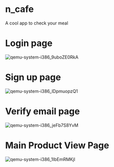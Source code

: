 # n_cafe

A cool app to check your meal

# Login page

![qemu-system-i386_9uboZE0RkA](https://github.com/snethndun/n-cafeteria/assets/72740598/b3a5326b-fe74-4dfb-971c-4993998a36d2)

# Sign up page

![qemu-system-i386_lDpmuopzQ1](https://github.com/snethndun/n-cafeteria/assets/72740598/753a2338-8b35-4cd8-bbec-04fb9b11e74b)

# Verify email page

![qemu-system-i386_jeFb7S8YvM](https://github.com/snethndun/n-cafeteria/assets/72740598/e609faa0-9a4d-469e-a5cb-b74b02999d13)

# Main Product View Page

![qemu-system-i386_1IbEmRMKjl](https://github.com/snethndun/n-cafeteria/assets/72740598/e6ee65e1-c3b3-4bff-810f-52781737510b)
